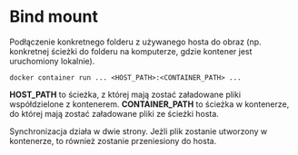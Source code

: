 # Bind mount
Podłączenie konkretnego folderu z używanego hosta do obraz (np. konkretnej ścieżki do folderu na komputerze, gdzie kontener jest uruchomiony lokalnie).
```commandline 
docker container run ... <HOST_PATH>:<CONTAINER_PATH> ...
``` 
**HOST_PATH** to ścieżka, z której mają zostać załadowane pliki współdzielone z kontenerem. **CONTAINER_PATH** to ścieżka w kontenerze, do której mają zostać załadowane pliki ze ścieżki hosta. 

Synchronizacja działa w dwie strony. Jeżli plik zostanie utworzony w kontenerze, to również zostanie przeniesiony do hosta.
